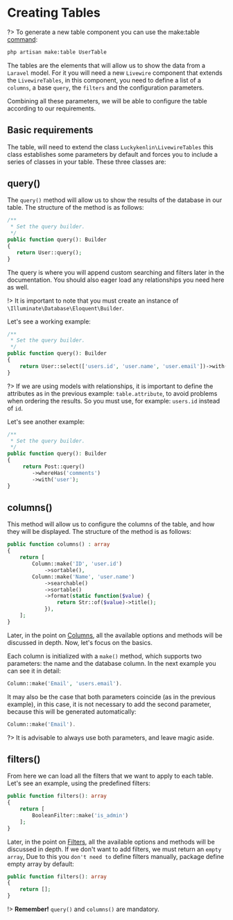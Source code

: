 # Creating Tables

?> To generate a new table component you can use the make:table [command](en/install/commands.md):

```bash
php artisan make:table UserTable
```

The tables are the elements that will allow us to show the data from a `Laravel` model. For it you will need a new `Livewire` component that extends the `LivewireTables`, in this component, you need to define a list of a `columns`, a base `query`, the `filters` and the configuration parameters.

Combining all these parameters, we will be able to configure the table according to our requirements.

## Basic requirements

The table, will need to extend the class `Luckykenlin\LivewireTables` this class establishes some parameters by default and forces you to include a series of classes in your table. These three classes are:

## query()

The `query()` method will allow us to show the results of the database in our table. The structure of the method is as follows:

```php
/**
 * Set the query builder.
 */
public function query(): Builder
{
   return User::query();
}
```
The query is where you will append custom searching and filters later in the documentation. You should also eager load any relationships you need here as well.

!> It is important to note that you must create an instance of `\Illuminate\Database\Eloquent\Builder`.

Let's see a working example:

```php
/**
 * Set the query builder.
 */
public function query(): Builder
{
    return User::select(['users.id', 'user.name', 'user.email'])->with('profile');
}
```
?> If we are using models with relationships, it is important to define the attributes as in the previous example: `table.attribute`, to avoid problems when ordering the results. So you must use, for example: `users.id` instead of `id`.

Let's see another example:

```php
/**
 * Set the query builder.
 */
public function query(): Builder
{
     return Post::query()
        ->whereHas('comments')
        ->with('user');
}
```

## columns()

This method will allow us to configure the columns of the table, and how they will be displayed. The structure of the method is as follows:

```php
public function columns() : array
{
    return [
        Column::make('ID', 'user.id')
            ->sortable(),
        Column::make('Name', 'user.name')
            ->searchable()
            ->sortable()
            ->format(static function($value) {
                return Str::of($value)->title();
            }),
    ];
}
```
Later, in the point on [Columns](en/columns/define-columns.md), all the available options and methods will be discussed in depth. Now, let's focus on the basics.

Each column is initialized with a `make()` method, which supports two parameters: the name and the database column. In the next example you can see it in detail:

```php
Column::make('Email', 'users.email').
```

It may also be the case that both parameters coincide (as in the previous example), in this case, it is not necessary to add the second parameter, because this will be generated automatically:

```php
Column::make('Email').
```

?> It is advisable to always use both parameters, and leave magic aside.

## filters()

From here we can load all the filters that we want to apply to each table. Let's see an example, using the predefined filters:

```php
public function filters(): array
{
    return [
        BooleanFilter::make('is_admin')
    ];
}
```

Later, in the point on [Filters](en/filters/boolean-filter.md), all the available options and methods will be discussed in depth. If we don't want to add filters, we must return an `empty array`, Due to this you `don't need to` define filters manually, package define empty array by default:

```php
public function filters(): array
{
    return [];
}
```

!> **Remember!**  `query()` and `columns()` are mandatory.
